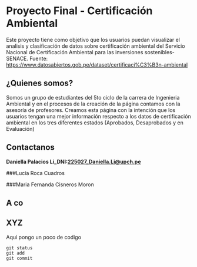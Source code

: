 # Proyecto Final - Certificación Ambiental
Este proyecto tiene como objetivo que los usuarios puedan visualizar el analisis y clasificación de datos sobre certificación ambiental del Servicio Nacional de Certificación Ambiental para las inversiones sostenibles-SENACE. Fuente: https://www.datosabiertos.gob.pe/dataset/certificaci%C3%B3n-ambiental

## ¿Quienes somos?
Somos un grupo de estudiantes del 5to ciclo de la carrera de Ingenieria Ambiental y en el procesos de la creación de la página contamos con la asesoría de profesores. Creamos esta página con la intención que los usuarios tengan una mejor información respecto a los datos de certificación ambiental en los tres diferentes estados (Aprobados, Desaprobados y en Evaluación)
## Contactanos
**Daniella  Palacios Li_DNI:225027_Daniella.Li@upch.pe**



###Lucía Roca Cuadros 


###Maria Fernanda Cisneros Moron 

## A co

## XYZ

Aqui pongo un poco de codigo
```
git status
git add
git commit
```
